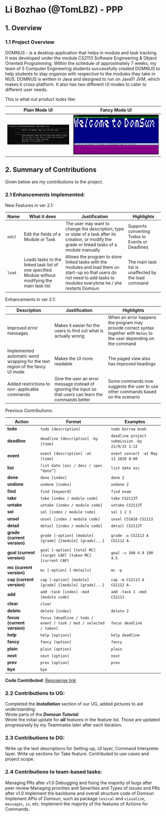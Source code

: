 # Li Bozhao (@TomLBZ) - PPP
## 1. Overview
### 1.1 Project Overview 
DOMNUS - is a desktop application that helps in module and task tracking. It was developed under the module CS2113 Software Engineering & Object Oriented Programming. Within the schedule of approximately 7 weeks, my team of 5 Computer Engineering students successfully created DOMNUS to help students to stay organize with respective to the modules they take in NUS. DOMNUS is written in Java and designed to run on Java11 JVM, which makes it cross-platform. It also has two different UI modes to cater to different user needs.

This is what out product looks like: <br>

Plain Mode UI | Fancy Mode UI
--- | ---
![plain](../Images/textui.png)|![ui](../Images/newUI.png)

## 2. Summary of Contributions
Given below are my contributions to the project. 

### 2.1 Enhancements Implemented: 

New Features in ver 2.1: 

Name | What it does | Justification | Highlights
--- | --- | --- | --- 
`edit`|Edit the fields of a Module or Task|The user may want to change the description, type or state of a task after its creation, or modify the grade or linked tasks of a module manually|Supports converting Todos to Events or Deadlines
`load`|Loads tasks to the linked task list of one specified Module without modifying the main task list|Allows the program to store linked tasks with the modules and load them on start-up so that users do not need to add tasks to modules everytime he / she restarts Domsun|The main task list is unaffected by the load command

Enhancements in ver 2.1:

Description | Justification | Highlights
--- | --- | --- 
Improved error messages|Makes it easier for the users to find out what is actually wrong|When an error happens the program may provide correct syntax together with `Notes` to the user depending on the command
Implemented automatic word wrapping for the text region of the fancy UI mode|Makes the UI more readable|The paged view also has improved headings
Added restrictions to non-applicable commands|Give the user an error message instead of ignoring the input so that users can learn the commands better|Some commands now suggests the user to use other commands based on the scenario

Previous Contributions:

|**Action** | **Format**| **Examples**|
|------------|-------------|-------------|
|**todo**|`todo [description]`|`todo borrow book`|
|**deadline**|`deadline [description] -by [time]`|`deadline project submission -by 21/9/15 1:12`|
|**event**|`event [description] -at [time]`|`event concert -at May 13 2020 8:00`|
|**list**|`list date [asc / desc / spec “date”]`|`list date asc`|
|**done**|`done [index]`|`done 2`|
|**undone**|`undone [index]`|`undone 2`|
|**find**|`find [keyword]`|`find exam`|
|**take**|`take [index / module code]`|`take CS2113T`|
|**untake**|`untake [index / module code]`|`untake CS2113T`|
|**sel**|`sel [index / module code]`|`sel 1 2 3`|
|**unsel**|`unsel [index / module code]`|`unsel CS1010 CS2113`|
|**detail**|`detail [index / module code]`|`detail CS2113T`|
|**grade (current version)**|`grade [-option] [module] [grade] {[module] [grade]...}`|`grade -a CS2113 A CG1112 A-`|
|**goal (current version)**|`goal [-option] [total MC] [target CAP] [taken MC] [current CAP]`|`goal -c 160 4.9 100 4.5`|
|**mc (current version)**|`mc [-option] [-details]`|`mc -p`|
|**cap (current version)**|`cap [-option] [module] [grade] {[module] [grade]...}`|`cap -m CS2113 A CG1112 A-`|
|**add**|`add -task [index] -mod [module code]`|`add -task 1 -mod CS2113`|
|**clear** | `clear`||
|**delete**|`delete [index]`|`delete 2`|
|**focus (current version)**|`focus [deadline / todo / event / task / mod / selected / taken]`|`focus deadline`|
|**help**|`help [options]`|`help deadline`|
|**fancy**|`fancy [option]`|`fancy`|
|**plain**|`plain [option]`|`plain`|
|**next**|`next [option]`|`next`|
|**prev**|`prev [option]`|`prev`|
|**bye**|`bye`||


**Code Contributed**: [Reposense link](https://nus-cs2113-ay2021s1.github.io/tp-dashboard/#breakdown=true&search=tomlbz&sort=groupTitle&sortWithin=title&since=2020-09-27&timeframe=commit&mergegroup=&groupSelect=groupByRepos&checkedFileTypes=docs~functional-code~test-code~other&tabOpen=true&tabType=authorship&tabAuthor=TomLBZ&tabRepo=AY2021S1-CS2113-T13-2%2Ftp%5Bmaster%5D&authorshipIsMergeGroup=false&authorshipFileTypes=docs~functional-code~test-code~other "My Reposense") 

### 2.2 Contributions to UG: 

Completed the ***Installation*** section of our UG, added pictures to aid understanding.<br>
Wrote parts of the ***Domsun Tutorial***.<br>
Wrote the initial update for ***all*** features in the feature list. Those are updated progressively by my Teammates later after each iteration.<br>

### 2.3 Contributions to DG:

Write up the text descriptions for Setting-up, UI layer, Command Interpreter layer.
Write up sections for Take feature.
Contributed to use cases and project scope.

### 2.4 Contributions to team-based tasks: 
Managing PRs after v1.0
Debugging and fixing the majority of bugs after peer review
Managing priorities and Severities and Types of issues and PRs after v1.0
Implement the backbone and overall structure code of Domsun
Implement APIs of Domsun, such as package `lexical` and `visualize`, `messages`, `io`, etc.
Implement the majority of the features of Actions for Commands.